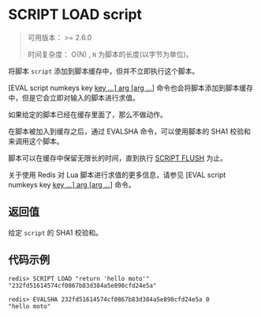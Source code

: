 # SCRIPT LOAD script

> 可用版本： >= 2.6.0
>
> 时间复杂度： O(N) , `N` 为脚本的长度(以字节为单位)。

将脚本 `script` 添加到脚本缓存中，但并不立即执行这个脚本。

[EVAL script numkeys key [key …\] arg [arg …]](http://redisdoc.com/script/eval.html#eval) 命令也会将脚本添加到脚本缓存中，但是它会立即对输入的脚本进行求值。

如果给定的脚本已经在缓存里面了，那么不做动作。

在脚本被加入到缓存之后，通过 EVALSHA 命令，可以使用脚本的 SHA1 校验和来调用这个脚本。

脚本可以在缓存中保留无限长的时间，直到执行 [SCRIPT FLUSH](http://redisdoc.com/script/script_flush.html#script-flush) 为止。

关于使用 Redis 对 Lua 脚本进行求值的更多信息，请参见 [EVAL script numkeys key [key …\] arg [arg …]](http://redisdoc.com/script/eval.html#eval) 命令。

## 返回值

给定 `script` 的 SHA1 校验和。

## 代码示例

```
redis> SCRIPT LOAD "return 'hello moto'"
"232fd51614574cf0867b83d384a5e898cfd24e5a"

redis> EVALSHA 232fd51614574cf0867b83d384a5e898cfd24e5a 0
"hello moto"
```
